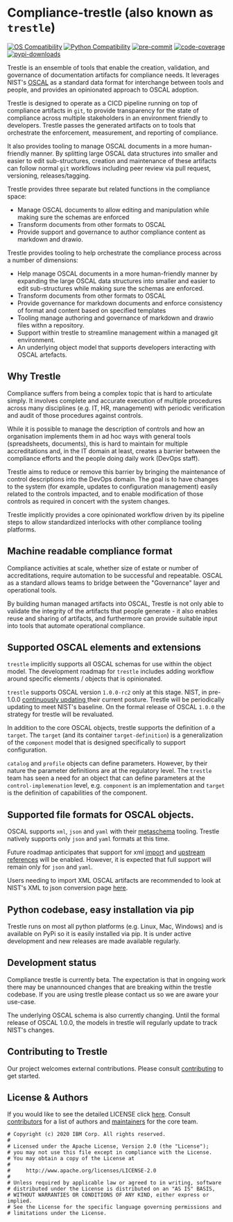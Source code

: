 # Compliance-trestle (also known as `trestle`)

[![OS Compatibility][platform-badge]](#prerequisites)
[![Python Compatibility][python-badge]][python]
[![pre-commit][pre-commit-badge]][pre-commit]
[![code-coverage][coverage-badge]][coverage]
[![pypi-downloads][pypi-downloads-badge]][pypi]

Trestle is an ensemble of tools that enable the creation, validation, and governance of documentation artifacts for compliance needs. It leverages NIST's [OSCAL](https://pages.nist.gov/OSCAL/documentation/) as a standard data format for interchange between tools and people, and provides an opinionated approach to OSCAL adoption.

Trestle is designed to operate as a CICD pipeline running on top of compliance artifacts in `git`, to provide transparency for the state of compliance across multiple stakeholders in an environment friendly to developers. Trestle passes the generated artifacts on to tools that orchestrate the enforcement, measurement, and reporting of compliance.

It also provides tooling to manage OSCAL documents in a more human-friendly manner. By splitting large OSCAL data structures into smaller and easier to edit sub-structures, creation and maintenance of these artifacts can follow normal `git` workflows including peer review via pull request, versioning, releases/tagging.

Trestle provides three separate but related functions in the compliance space:

- Manage OSCAL documents to allow editing and manipulation while making sure the schemas are enforced
- Transform documents from other formats to OSCAL
- Provide support and governance to author compliance content as markdown and drawio.

Trestle provides tooling to help orchestrate the compliance process across a number of dimensions:

- Help manage OSCAL documents in a more human-friendly manner by expanding the large OSCAL data structures into smaller and easier to edit sub-structures while making sure the schemas are enforced.
- Transform documents from other formats to OSCAL
- Provide governance for markdown documents and enforce consistency of format and content based on specified templates
- Tooling manage authoring and governance of markdown and drawio files withn a repository.
- Support within trestle to streamline management within a managed git environment.
- An underlying object model that supports developers interacting with OSCAL artefacts.

## Why Trestle

Compliance suffers from being a complex topic that is hard to articulate simply. It involves complete and accurate execution of multiple procedures across many disciplines (e.g. IT, HR, management) with periodic verification and audit of those procedures against controls.

While it is possible to manage the description of controls and how an organisation implements them in ad hoc ways with general tools (spreadsheets, documents), this is hard to maintain for multiple accreditations and, in the IT domain at least, creates a barrier between the compliance efforts and the people doing daily work (DevOps staff).

Trestle aims to reduce or remove this barrier by bringing the maintenance of control descriptions into the DevOps domain. The goal is to have changes to the system (for example, updates to configuration management) easily related to the controls impacted, and to enable modification of those controls as required in concert with the system changes.

Trestle implicitly provides a core opinionated workflow driven by its pipeline steps to allow standardized interlocks with other compliance tooling platforms.

## Machine readable compliance format

Compliance activities at scale, whether size of estate or number of accreditations, require automation to be successful and repeatable. OSCAL as a standard allows teams to bridge between the "Governance" layer and operational tools.

By building human managed artifacts into OSCAL, Trestle is not only able to validate the integrity of the artifacts that people generate - it also enables reuse and sharing of artifacts, and furthermore can provide suitable input into tools that automate operational compliance.

## Supported OSCAL elements and extensions

`trestle` implicitly supports all OSCAL schemas for use within the object model. The development roadmap for `trestle` includes adding workflow around specific elements / objects that is opinionated.

`trestle` supports OSCAL version `1.0.0-rc2` only at this stage. NIST, in pre-1.0.0 [continuously updating
](https://github.com/usnistgov/OSCAL/issues/846) their current posture. Trestle will be periodically updating to meet NIST's baseline. On the formal release of OSCAL `1.0.0` the strategy for trestle will be revaluated.

In addition to the core OSCAL objects, trestle supports the definition of a `target`. The `target` (and its container
`target-definition`) is a generalization of the `component` model that is designed specifically to support configuration.

`catalog` and `profile` objects can define parameters. However, by their nature the parameter definitions are at the
regulatory level. The `trestle` team has seen a need for an object that can define parameters at the `control-implemenation`
level, e.g. `component` is an implementation and `target` is the definition of capabilities of the component.

## Supported file formats for OSCAL objects.

OSCAL supports `xml`, `json` and `yaml` with their [metaschema](https://github.com/usnistgov/metaschema) tooling. Trestle
natively supports only `json` and `yaml` formats at this time.

Future roadmap anticipates that support for xml [import](https://github.com/IBM/compliance-trestle/issues/177) and [upstream references](https://github.com/IBM/compliance-trestle/issues/178) will be enabled. However, it is expected
that full support will remain only for `json` and  `yaml`.

Users needing to import XML OSCAL artifacts are recommended to look at NIST's XML to json conversion page [here](https://github.com/usnistgov/OSCAL/tree/master/json#oscal-xml-to-json-converters).

## Python codebase, easy installation via pip

Trestle runs on most all python platforms (e.g. Linux, Mac, Windows) and is available on PyPi so it is easily installed via pip.  It is under active development and new releases are made available regularly.

## Development status

Compliance trestle is currently beta. The expectation is that in ongoing work there may be unannounced changes that are breaking within the trestle codebase. If you are using trestle please contact us so we are aware your use-case.

The underlying OSCAL schema is also currently changing. Until the formal release of OSCAL 1.0.0, the models in trestle will regularly update to track NIST's changes.

## Contributing to Trestle

Our project welcomes external contributions. Please consult [contributing](contributing/overview) to get started.

## License & Authors

If you would like to see the detailed LICENSE click [here](LICENSE).
Consult [contributors](https://github.com/IBM/compliance-trestle/graphs/contributors) for a list of authors and [maintainers](maintainers.md) for the core team.

```text
# Copyright (c) 2020 IBM Corp. All rights reserved.
#
# Licensed under the Apache License, Version 2.0 (the "License");
# you may not use this file except in compliance with the License.
# You may obtain a copy of the License at
#
#     http://www.apache.org/licenses/LICENSE-2.0
#
# Unless required by applicable law or agreed to in writing, software
# distributed under the License is distributed on an "AS IS" BASIS,
# WITHOUT WARRANTIES OR CONDITIONS OF ANY KIND, either express or implied.
# See the License for the specific language governing permissions and
# limitations under the License.

```

[coverage]: https://codecov.io/gh/IBM/compliance-trestle
[coverage-badge]: https://codecov.io/gh/IBM/compliance-trestle/branch/develop/graph/badge.svg?token=1AUXDAF3OB
[platform-badge]: https://img.shields.io/badge/platform-osx%20%7C%20linux-orange.svg
[pre-commit]: https://github.com/pre-commit/pre-commit
[pre-commit-badge]: https://img.shields.io/badge/pre--commit-enabled-brightgreen?logo=pre-commit&logoColor=white
[pypi]: https://pypi.org/project/compliance-trestle/
[pypi-downloads-badge]: https://img.shields.io/pypi/dm/compliance-trestle
[python]: https://www.python.org/downloads/
[python-badge]: https://img.shields.io/badge/python-v3.7+-blue.svg
